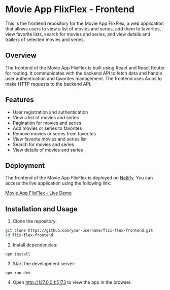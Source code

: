 # Movie App FlixFlex - Frontend

This is the frontend repository for the Movie App FlixFlex, a web application that allows users to view a list of movies and series, add them to favorites, view favorite lists, search for movies and series, and view details and trailers of selected movies and series.

## Overview

The frontend of the Movie App FlixFlex is built using React and React Router for routing. It communicates with the backend API to fetch data and handle user authentication and favorites management. The frontend uses Axios to make HTTP requests to the backend API.

## Features

- User registration and authentication
- View a list of movies and series
- Pagination for movies and series
- Add movies or series to favorites
- Remove movies or series from favorites
- View favorite movies and series list
- Search for movies and series
- View details of movies and series

## Deployment

The frontend of the Movie App FlixFlex is deployed on [Netlify](https://www.netlify.com/). You can access the live application using the following link:

[Movie App FlixFlex - Live Demo](https://flixflex-test.netlify.app/)

## Installation and Usage

1. Clone the repository:

```bash
git clone https://github.com/your-username/flix-flex-frontend.git
cd flix-flex-frontend
```

2. Install dependencies:

```
npm install
```

3. Start the development server:

```
npm run dev
```

4. Open http://127.0.0.1:5173 to view the app in the browser.

